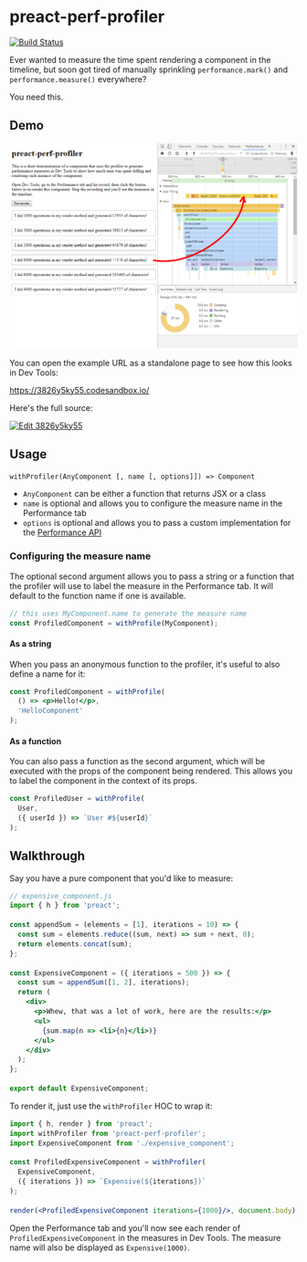 # preact-perf-profiler

[![Build Status](https://travis-ci.org/KrofDrakula/preact-perf-profiler.svg?branch=master)](https://travis-ci.org/KrofDrakula/preact-perf-profiler)

Ever wanted to measure the time spent rendering a component in the
timeline, but soon got tired of manually sprinkling `performance.mark()`
and `performance.measure()` everywhere?

You need this.

## Demo

![](assets/example.png)

You can open the example URL as a standalone page to see how this looks
in Dev Tools:

https://3826y5ky55.codesandbox.io/

Here's the full source:

[![Edit 3826y5ky55](https://codesandbox.io/static/img/play-codesandbox.svg)](https://codesandbox.io/s/3826y5ky55?module=%2Fcomponents%2Fexpensive.js)

## Usage

`withProfiler(AnyComponent [, name [, options]]) => Component`

  - `AnyComponent` can be either a function that returns
     JSX or a class
  - `name` is optional and allows you to configure the measure
    name in the Performance tab
  - `options` is optional and allows you to pass a custom
    implementation for the [Performance API](https://developer.mozilla.org/en-US/docs/Web/API/Performance)

### Configuring the measure name

The optional second argument allows you to pass a string or a
function that the profiler will use to label the measure in the
Performance tab. It will default to the function name if one
is available.

```jsx
// this uses MyComponent.name to generate the measure name
const ProfiledComponent = withProfile(MyComponent);
```

#### As a string

When you pass an anonymous function to the profiler, it's
useful to also define a name for it:

```jsx
const ProfiledComponent = withProfile(
  () => <p>Hello!</p>,
  'HelloComponent'
);
```

#### As a function

You can also pass a function as the second argument, which
will be executed with the props of the component being rendered.
This allows you to label the component in the context of its
props.

```jsx
const ProfiledUser = withProfile(
  User,
  ({ userId }) => `User #${userId}`
);
```

## Walkthrough

Say you have a pure component that you'd like to measure:

```jsx
// expensive_component.js
import { h } from 'preact';

const appendSum = (elements = [1], iterations = 10) => {
  const sum = elements.reduce((sum, next) => sum + next, 0);
  return elements.concat(sum);
};

const ExpensiveComponent = ({ iterations = 500 }) => {
  const sum = appendSum([1, 2], iterations);
  return (
    <div>
      <p>Whew, that was a lot of work, here are the results:</p>
      <ul>
        {sum.map(n => <li>{n}</li>)}
      </ul>
    </div>
  );
};

export default ExpensiveComponent;
```

To render it, just use the `withProfiler` HOC to wrap it:

```jsx
import { h, render } from 'preact';
import withProfiler from 'preact-perf-profiler';
import ExpensiveComponent from './expensive_component';

const ProfiledExpensiveComponent = withProfiler(
  ExpensiveComponent,
  ({ iterations }) => `Expensive(${iterations})`
);

render(<ProfiledExpensiveComponent iterations={1000}/>, document.body);
```

Open the Performance tab and you'll now see each render of
`ProfiledExpensiveComponent` in the measures in Dev Tools.
The measure name will also be displayed as `Expensive(1000)`.
